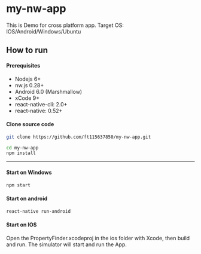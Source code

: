 # my-nw-app
This is Demo for cross platform app. Target OS: IOS/Android/Windows/Ubuntu

## How to run
#### Prerequisites
* Nodejs 6+
* nw.js 0.28+
* Android 6.0 (Marshmallow)
* xCode 9+
* react-native-cli: 2.0+
* react-native: 0.52+

#### Clone source code
```sh
git clone https://github.com/ft115637850/my-nw-app.git

cd my-nw-app
npm install
```
---

#### Start on Windows
```sh
npm start
```

#### Start on android
```sh
react-native run-android
```

#### Start on IOS
Open the PropertyFinder.xcodeproj in the ios folder with Xcode, then build and run. The simulator will start and run the App.